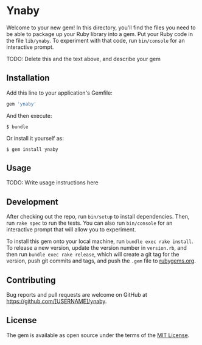 # Ynaby

Welcome to your new gem! In this directory, you'll find the files you need to be able to package up your Ruby library into a gem. Put your Ruby code in the file `lib/ynaby`. To experiment with that code, run `bin/console` for an interactive prompt.

TODO: Delete this and the text above, and describe your gem

## Installation

Add this line to your application's Gemfile:

```ruby
gem 'ynaby'
```

And then execute:

    $ bundle

Or install it yourself as:

    $ gem install ynaby

## Usage

TODO: Write usage instructions here

## Development

After checking out the repo, run `bin/setup` to install dependencies. Then, run `rake spec` to run the tests. You can also run `bin/console` for an interactive prompt that will allow you to experiment.

To install this gem onto your local machine, run `bundle exec rake install`. To release a new version, update the version number in `version.rb`, and then run `bundle exec rake release`, which will create a git tag for the version, push git commits and tags, and push the `.gem` file to [rubygems.org](https://rubygems.org).

## Contributing

Bug reports and pull requests are welcome on GitHub at https://github.com/[USERNAME]/ynaby.

## License

The gem is available as open source under the terms of the [MIT License](https://opensource.org/licenses/MIT).
